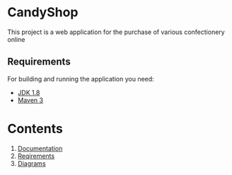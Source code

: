 # CandyShop

This project is a web application for the purchase of various confectionery online

## Requirements

For building and running the application you need:

- [JDK 1.8](http://www.oracle.com/technetwork/java/javase/downloads/jdk8-downloads-2133151.html)
- [Maven 3](https://maven.apache.org)

# Contents
1. [Documentation](https://github.com/RSlabodchikov/CandyShop/tree/master/Documents) <br>
2. [Reqirements](https://github.com/RSlabodchikov/CandyShop/blob/master/Documents/SRS.md) <br>
3. [Diagrams](https://github.com/RSlabodchikov/CandyShop/blob/master/Documents/Diagrams/README.md) <br>
